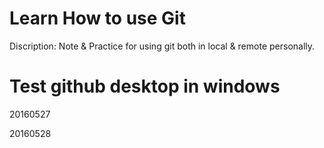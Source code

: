 # Learn How to use Git
Discription: Note & Practice for using git both in local & remote personally.
# Test github desktop in windows
20160527

20160528
